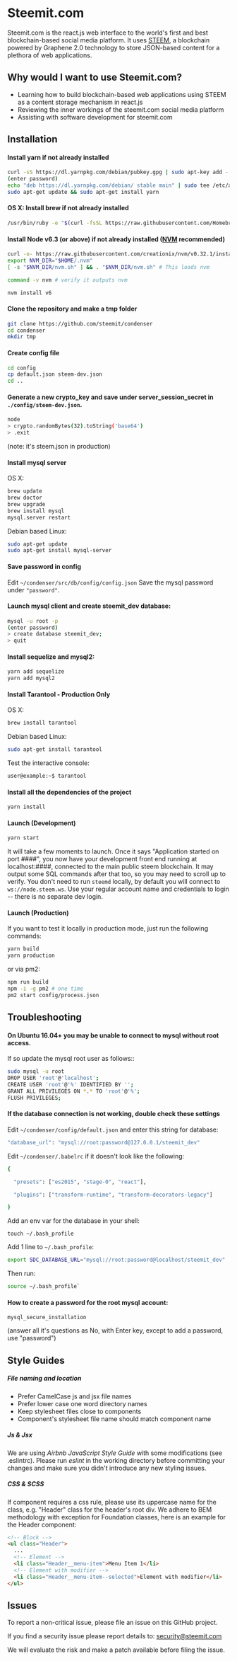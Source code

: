 
# Steemit.com


Steemit.com is the react.js web interface to the world's first and best blockchain-based social media platform.  It uses [STEEM](https://github.com/steemit/steem), a blockchain powered by Graphene 2.0 technology to store JSON-based content for a plethora of web applications.   

## Why would I want to use Steemit.com?
* Learning how to build blockchain-based web applications using STEEM as a content storage mechanism in react.js
* Reviewing the inner workings of the steemit.com social media platform
* Assisting with software development for steemit.com

## Installation

#### Install yarn if not already installed

```bash
curl -sS https://dl.yarnpkg.com/debian/pubkey.gpg | sudo apt-key add -
(enter password)
echo "deb https://dl.yarnpkg.com/debian/ stable main" | sudo tee /etc/apt/sources.list.d/yarn.list
sudo apt-get update && sudo apt-get install yarn
```

#### OS X: Install brew if not already installed

```bash
/usr/bin/ruby -e "$(curl -fsSL https://raw.githubusercontent.com/Homebrew/install/master/install)"
```

#### Install Node v6.3 (or above) if not already installed ([NVM](https://github.com/creationix/nvm) recommended)

```bash
curl -o- https://raw.githubusercontent.com/creationix/nvm/v0.32.1/install.sh | bash
export NVM_DIR="$HOME/.nvm"
[ -s "$NVM_DIR/nvm.sh" ] && . "$NVM_DIR/nvm.sh" # This loads nvm

command -v nvm # verify it outputs nvm

nvm install v6
```

#### Clone the repository and make a tmp folder
```bash
git clone https://github.com/steemit/condenser
cd condenser
mkdir tmp
```

#### Create config file

```bash
cd config
cp default.json steem-dev.json
cd ..
```

#### Generate a new crypto_key and save under server_session_secret in `./config/steem-dev.json`.

```bash
node
> crypto.randomBytes(32).toString('base64')
> .exit
```

(note: it's steem.json in production)

#### Install mysql server

OS X:

```bash
brew update
brew doctor
brew upgrade
brew install mysql
mysql.server restart
```

Debian based Linux:

```bash
sudo apt-get update
sudo apt-get install mysql-server
```

#### Save password in config

Edit `~/condenser/src/db/config/config.json` 
Save the mysql password under `"password"`.

#### Launch mysql client and create steemit_dev database:

```bash
mysql -u root -p
(enter password)
> create database steemit_dev;
> quit
```

#### Install sequelize and mysql2:

```bash
yarn add sequelize
yarn add mysql2
```

#### Install Tarantool - Production Only

OS X:

```bash
brew install tarantool
```

Debian based Linux:

```bash
sudo apt-get install tarantool
```

Test the interactive console:

```bash
user@example:~$ tarantool
```

#### Install all the dependencies of the project

```bash
yarn install
```

#### Launch (Development)

```bash
yarn start
```

It will take a few moments to launch. Once it says "Application started on port ####", you now have your development front end running at localhost:####, connected to the main public steem blockchain. It may output some SQL commands after that too, so you may need to scroll up to verify. You don't need to run ```steemd``` locally, by default you will connect to ```ws://node.steem.ws```.  Use your regular account name and credentials to login -- there is no separate dev login.

#### Launch (Production)

If you want to test it locally in production mode, just run the following commands:

```bash
yarn build
yarn production
```

or via pm2:

```bash
npm run build
npm -i -g pm2 # one time
pm2 start config/process.json
```

## Troubleshooting

#### On Ubuntu 16.04+ you may be unable to connect to mysql without root access. 

If so update the mysql root user as follows::

```bash
sudo mysql -u root
DROP USER 'root'@'localhost';
CREATE USER 'root'@'%' IDENTIFIED BY '';
GRANT ALL PRIVILEGES ON *.* TO 'root'@'%';
FLUSH PRIVILEGES;
```

#### If the database connection is not working, double check these settings

Edit `~/condenser/config/default.json` and enter this string for database:

```bash
"database_url": "mysql://root:password@127.0.0.1/steemit_dev"
```

Edit `~/condenser/.babelrc` if it doesn't look like the following: 

```bash
{

  "presets": ["es2015", "stage-0", "react"],

  "plugins": ["transform-runtime", "transform-decorators-legacy"]

}
```

Add an env var for the database in your shell:

`touch ~/.bash_profile`

Add 1 line to `~/.bash_profile`:
```bash
export SDC_DATABASE_URL="mysql://root:password@localhost/steemit_dev"
```

Then run:
```bash
source ~/.bash_profile`
```

#### How to create a password for the root mysql account:

`mysql_secure_installation`

(answer all it's questions as No, with Enter key, except to add a password, use "password")

## Style Guides

##### File naming and location

- Prefer CamelCase js and jsx file names
- Prefer lower case one word directory names
- Keep stylesheet files close to components
- Component's stylesheet file name should match component name

##### Js & Jsx
We are using _Airbnb JavaScript Style Guide_ with some modifications (see .eslintrc).
Please run _eslint_ in the working directory before committing your changes and make sure you didn't introduce any new styling issues.

##### CSS & SCSS
If component requires a css rule, please use its uppercase name for the class, e.g. "Header" class for the header's root div.
We adhere to BEM methodology with exception for Foundation classes, here is an example for the Header component:

```html
<!-- Block -->
<ul class="Header">
  ...
  <!-- Element -->
  <li class="Header__menu-item">Menu Item 1</li>
  <!-- Element with modifier -->
  <li class="Header__menu-item--selected">Element with modifier</li>
</ul>
```

## Issues

To report a non-critical issue, please file an issue on this GitHub project.

If you find a security issue please report details to: security@steemit.com

We will evaluate the risk and make a patch available before filing the issue.
